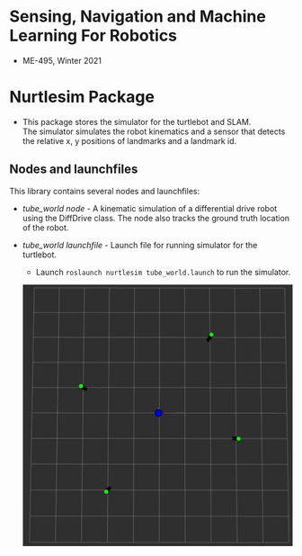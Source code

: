 # Sensing, Navigation and Machine Learning For Robotics
* ME-495, Winter 2021


# Nurtlesim Package
* This package stores the simulator for the turtlebot and SLAM.<br>
The simulator simulates the robot kinematics and a sensor that detects the relative x, y positions of landmarks and a landmark id.


## Nodes and launchfiles
This library contains several nodes and launchfiles:
- *tube_world node* - A kinematic simulation of a differential drive robot using the DiffDrive class. The node also tracks the ground truth location of the robot.

- *tube_world launchfile* - Launch file for running simulator for the turtlebot.
    * Launch `roslaunch nurtlesim tube_world.launch` to run the simulator.



    ![Simulation](https://github.com/YaelBenShalom/Sensing_Navigation_and_ML/blob/master/nurtlesim/videos/Task_G.gif)
